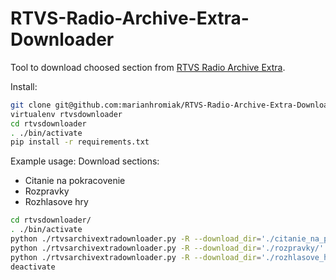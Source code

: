 # RTVS-Radio-Archive-Extra-Downloader
Tool to download choosed section from [RTVS Radio Archive Extra](https://www.rtvs.sk/radio/archiv/extra).

Install:
```bash
git clone git@github.com:marianhromiak/RTVS-Radio-Archive-Extra-Downloader.git rtvsdownloader
virtualenv rtvsdownloader
cd rtvsdownloader
. ./bin/activate
pip install -r requirements.txt
```

Example usage:
Download sections:
 * Citanie na pokracovenie
 * Rozpravky 
 * Rozhlasove hry
```bash
cd rtvsdownloader/
. ./bin/activate
python ./rtvsarchivextradownloader.py -R --download_dir='./citanie_na_pokracovanie/' -r '/radio/archiv/extra/citanie-na-pokracovanie?page=' 
python ./rtvsarchivextradownloader.py -R --download_dir='./rozpravky/' -r '/radio/archiv/extra/rozpravky?page=' 
python ./rtvsarchivextradownloader.py -R --download_dir='./rozhlasove_hry/' -r '/radio/archiv/extra/rozhlasove-hry?page=' 
deactivate
```